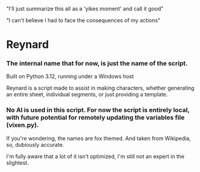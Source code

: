 "I'll just summarize this all as a 'yikes moment' and call it good"

"I can't believe I had to face the consequences of my actions"

# Reynard
### The internal name that for now, is just the name of the script.
Built on Python 3.12, running under a Windows host

Reynard is a script made to assist in making characters, whether generating an entire sheet, individual segments, or just providing a template.
### No AI is used in this script. For now the script is entirely local, with future potential for remotely updating the variables file (vixen.py).
If you're wondering, the names are fox themed. And taken from Wikipedia, so, dubiously accurate.

I'm fully aware that a lot of it isn't optimized, I'm still not an expert in the slightest.
